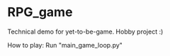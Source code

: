 # RPG_game

Technical demo for yet-to-be-game. Hobby project :)

How to play:
Run "main_game_loop.py"
